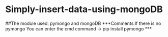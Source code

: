 # Simply-insert-data-using-mongoDB
##The module used: pymongo and mongoDB ***Comments:If there is no pymongo You can enter the cmd command -> pip install pymongo *** 
 

